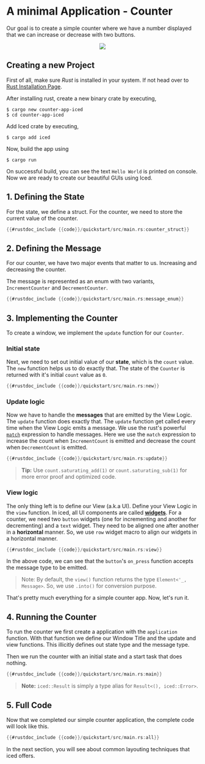# A minimal Application - Counter

Our goal is to create a simple counter where we have a number displayed that we can increase or decrease with two buttons.

<div align="center">
    <img src="assets/counter-app-ss.png">
</div>

## Creating a new Project 
First of all, make sure *Rust* is installed in your system. If not head over to [Rust Installation Page](https://www.rust-lang.org/tools/install).

After installing rust, create a new binary crate by executing,
```console
$ cargo new counter-app-iced
$ cd counter-app-iced
```

Add Iced crate by executing,
```console
$ cargo add iced
```

Now, build the app using
```console
$ cargo run
```

On successful build, you can see the text `Hello World` is printed on console. Now we are ready to create our beautiful GUIs using Iced.

## 1. Defining the State
For the state, we define a struct. For the counter, we need to store the current value of the counter.
```rust
{{#rustdoc_include {{code}}/quickstart/src/main.rs:counter_struct}}
```

## 2. Defining the Message
For our counter, we have two major events that matter to us. Increasing and decreasing the counter.

The message is represented as an enum with two variants, `IncrementCounter` and `DecrementCounter`.

```rust
{{#rustdoc_include {{code}}/quickstart/src/main.rs:message_enum}}
```

## 3. Implementing the Counter
To create a window, we implement the `update` function for our `Counter`. 

### Initial state
Next, we need to set out initial value of our **state**, which is the `count` value. The `new` function helps us to do exactly that. The state of the `Counter` is returned with it's initial `count` value as `0`.
```rust
{{#rustdoc_include {{code}}/quickstart/src/main.rs:new}}
``` 

### Update logic
Now we have to handle the **messages** that are emitted by the View Logic. The `update` function does exactly that. The `update` function get called every time when the View Logic emits a message. We use the rust's powerful [`match`](https://doc.rust-lang.org/std/keyword.match.html) expression to handle messages. Here we use the `match` expression to increase the count when `IncrementCount` is emitted and decrease the count when `DecrementCount` is emitted.
```rust
{{#rustdoc_include {{code}}/quickstart/src/main.rs:update}}
```
> **Tip:** Use `count.saturating_add(1)` or `count.saturating_sub(1)` for more error proof and optimized code.

### View logic
The only thing left is to define our View (a.k.a UI). Define your View Logic in the `view` function. In iced, all UI components are called [**widgets**](https://docs.rs/iced/0.13.1/iced/widget/index.html). For a counter, we need two `button` widgets (one for incrementing and another for decrementing) and a `text` widget. They need to be aligned one after another in a **horizontal** manner. So, we use `row` widget macro to align our widgets in a horizontal manner.
```rust
{{#rustdoc_include {{code}}/quickstart/src/main.rs:view}}
```
In the above code, we can see that the `button`'s `on_press` function accepts the message type to be emitted.

> Note: By default, the `view()` function returns the type `Element<'_, Message>`. So, we use `.into()` for conversion purpose.

That's pretty much everything for a simple counter app. Now, let's run it.

## 4. Running the Counter
To run the counter we first create a application with the `application` function. 
With that function we define our Window Title and the update and view functions.
This illicitly defines out state type and the message type.

Then we run the counter with an initial state and a start task that does nothing.
```rust
{{#rustdoc_include {{code}}/quickstart/src/main.rs:main}}
```

> **Note:** `iced::Result` is simply a type alias for `Result<(), iced::Error>`.

## 5. Full Code
Now that we completed our simple counter application, the complete code will look like this.

```rust
{{#rustdoc_include {{code}}/quickstart/src/main.rs:all}}
```

In the next section, you will see about common layouting techniques that iced offers.
